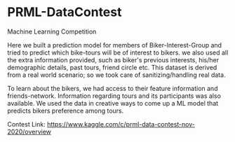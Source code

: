# PRML-DataContest
Machine Learning Competition


Here we built a prediction model for members of Biker-Interest-Group and tried to predict which bike-tours will be of interest to bikers. we also used all the extra information provided, such as biker's previous interests, his/her demographic details, past tours, friend circle etc. This dataset is derived from a real world scenario; so we took care of sanitizing/handling real data.

To learn about the bikers, we had access to their feature information and friends-network. Information regarding tours and its participants was also available. We used the data in creative ways to come up a ML model that predicts bikers preference among tours. 

Contest Link: https://www.kaggle.com/c/prml-data-contest-nov-2020/overview
